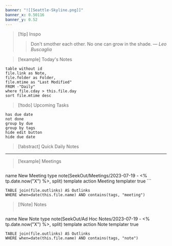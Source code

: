 ```yaml
---
banner: "![[Seattle-Skyline.png]]"
banner_x: 0.50116
banner_y: 0.52
---
```


> [!tip] Inspo
> > Don't smother each other. No one can grow in the shade.
> — <cite>Leo Buscaglia</cite>


> [!example] Today's Notes
```dataview
table without id
file.link as Note,
file.folder as Folder,
file.mtime as "Last Modified"
FROM -"Daily"
where file.cday > this.file.day
sort file.mtime desc
```

> [!todo] Upcoming Tasks

```tasks
has due date
not done
group by due
group by tags
hide edit button
hide due date
```

> [!abstract] Quick Daily Notes




---

> [!example] Meetings
>  ```button
name New Meeting
type note(SeekOut/Meetings/2023-07-19 - <% tp.date.now("X") %>, split) template
action Meeting
templater true ```

```dataview
TABLE join(file.outlinks) AS Outlinks
WHERE when=date(this.file.name) AND contains(tags, "meeting")
```

> [!Note]  Notes
> ```button
name New Note
type note(SeekOut/Ad Hoc Notes/2023-07-19 - <% tp.date.now("X") %>, split) template
action Note
templater true
```dataview
TABLE join(file.outlinks) AS Outlinks
WHERE when=date(this.file.name) AND contains(tags, "note")
```

​